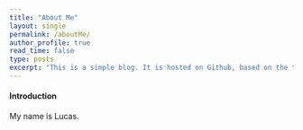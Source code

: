 ```yaml
---
title: "About Me"
layout: single
permalink: /aboutMe/
author_profile: true
read_time: false
type: posts
excerpt: "This is a simple blog. It is hosted on Github, based on the technologies of JekyII, Liquid, Markdown and Minimal Mistakes."
---
```


#### Introduction

My name is Lucas.
